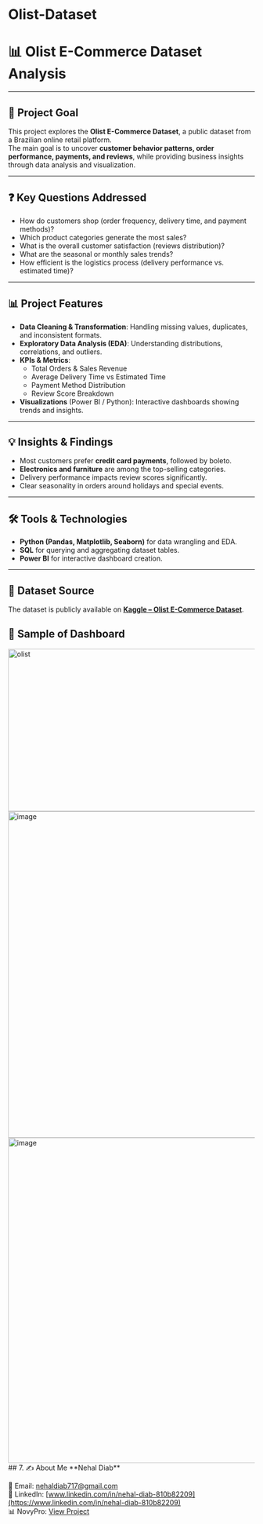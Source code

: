 # Olist-Dataset
# 📊 Olist E-Commerce Dataset Analysis  

---

## 🎯 Project Goal  
This project explores the **Olist E-Commerce Dataset**, a public dataset from a Brazilian online retail platform.  
The main goal is to uncover **customer behavior patterns, order performance, payments, and reviews**, while providing business insights through data analysis and visualization.  

---

## ❓ Key Questions Addressed  
- How do customers shop (order frequency, delivery time, and payment methods)?  
- Which product categories generate the most sales?  
- What is the overall customer satisfaction (reviews distribution)?  
- What are the seasonal or monthly sales trends?  
- How efficient is the logistics process (delivery performance vs. estimated time)?  

---

## 📊 Project Features  
- **Data Cleaning & Transformation**: Handling missing values, duplicates, and inconsistent formats.  
- **Exploratory Data Analysis (EDA)**: Understanding distributions, correlations, and outliers.  
- **KPIs & Metrics**:  
  - Total Orders & Sales Revenue  
  - Average Delivery Time vs Estimated Time  
  - Payment Method Distribution  
  - Review Score Breakdown  
- **Visualizations** (Power BI / Python): Interactive dashboards showing trends and insights.  

---

## 💡 Insights & Findings  
- Most customers prefer **credit card payments**, followed by boleto.  
- **Electronics and furniture** are among the top-selling categories.  
- Delivery performance impacts review scores significantly.  
- Clear seasonality in orders around holidays and special events.  

---

## 🛠️ Tools & Technologies  
- **Python (Pandas, Matplotlib, Seaborn)** for data wrangling and EDA.  
- **SQL** for querying and aggregating dataset tables.  
- **Power BI** for interactive dashboard creation.  

---

## 📌 Dataset Source  
The dataset is publicly available on **[Kaggle – Olist E-Commerce Dataset](https://www.kaggle.com/datasets/olistbr/brazilian-ecommerce)**.  
## 📌 Sample of Dashboard
<img width="585" height="331" alt="olist" src="https://github.com/user-attachments/assets/7df88fdd-2033-40d1-945a-913c793cf5b6" />
<img width="1183" height="665" alt="image" src="https://github.com/user-attachments/assets/4fe97285-f28d-47f3-aada-2a4ef809d0c8" />
<img width="1184" height="663" alt="image" src="https://github.com/user-attachments/assets/852b663b-1121-48fe-a1c2-5887efafffbf" />
## 7. ✍️ About Me  
**Nehal Diab**  

📧 Email: [nehaldiab717@gmail.com](mailto:nehaldiab717@gmail.com)  
🔗 LinkedIn: [www.linkedin.com/in/nehal-diab-810b82209](https://www.linkedin.com/in/nehal-diab-810b82209)  
📊 NovyPro: [View Project](https://www.novypro.com/create_project/olist-e-commerce-dataset)  




